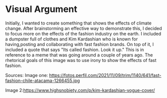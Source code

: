 # Visual Argument

Initially, I wanted to create something that shows the effects of climate change. After brainstorming an effective way to demonstrate this, I decided to focus more on the effects of the fashion industry on the earth. I included a dumpster full of clothes and Kim Kardashian who is known for having,posting and collaborating with fast fashion brands. On top of it, I included a quote that says "Its called fashion. Look it up." This is in reference to a meme that was going around a couple of years ago. The rhetorical goals of this image was to use irony to show the effects of fast fashion.


Sources:
Image one: https://fotos.perfil.com/2021/11/09/trim/1140/641/fast-fashion-chile-atacama-1266455.jpg

Image 2:https://www.highsnobiety.com/p/kim-kardashian-vogue-cover/
